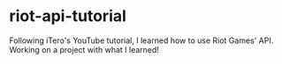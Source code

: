 # riot-api-tutorial
Following iTero's YouTube tutorial, I learned how to use Riot Games' API. Working on a project with what I learned!
